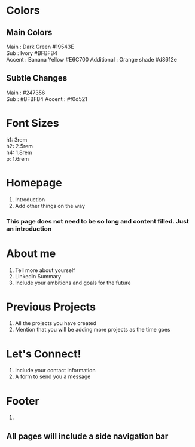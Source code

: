 # Colors
## Main Colors
Main         : Dark Green #19543E  
Sub          : Ivory #BFBFB4  
Accent       : Banana Yellow #E6C700 
Additional   : Orange shade #d8612e  

## Subtle Changes
Main    : #247356  
Sub     : #BFBFB4
Accent  : #f0d521  

# Font Sizes
h1: 3rem  
h2: 2.5rem  
h4: 1.8rem  
p: 1.6rem  

# Homepage
1. Introduction  
2. Add other things on the way
### This page does not need to be so long and content filled. Just an introduction

# About me
1. Tell more about yourself
2. LinkedIn Summary
3. Include your ambitions and goals for the future

# Previous Projects
1. All the projects you have created
2. Mention that you will be adding more projects as the time goes

# Let's Connect!
1. Include your contact information
2. A form to send you a message 

# Footer
1. 

## All pages will include a side navigation bar